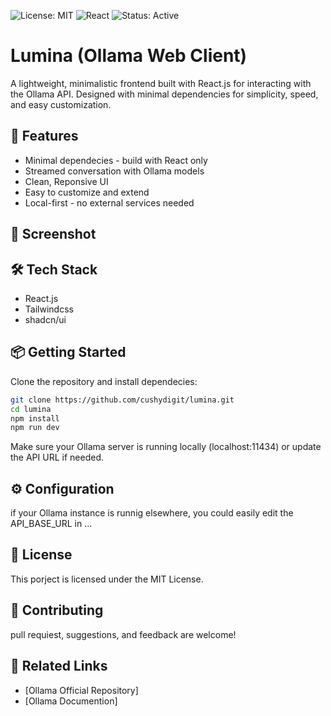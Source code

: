 ![License: MIT](https://img.shields.io/badge/License-MIT-green.svg)
![React](https://img.shields.io/badge/React-18+-blue)
![Status: Active](https://img.shields.io/badge/Status-Active-brightgreen)

# Lumina (Ollama Web Client) 

A lightweight, minimalistic frontend built with React.js for interacting with the Ollama API.
Designed with minimal dependencies for simplicity, speed, and easy customization.

## 🚀 Features

- Minimal dependecies - build with React only
- Streamed conversation with Ollama models
- Clean, Reponsive UI
- Easy to customize and extend
- Local-first - no external services needed

## 📸 Screenshot

## 🛠️ Tech Stack

- React.js
- Tailwindcss
- shadcn/ui

## 📦 Getting Started

Clone the repository and install dependecies:
```bash
git clone https://github.com/cushydigit/lumina.git
cd lumina
npm install
npm run dev
```
Make sure your Ollama server is running locally (localhost:11434) or update the API URL if needed.

## ⚙️ Configuration

if your Ollama instance is runnig elsewhere, you could easily edit the API_BASE_URL in ...

## 📄 License

This porject is licensed under the MIT License.

## 🙌 Contributing

pull requiest, suggestions, and feedback are welcome!


## 🔗 Related Links

- [Ollama Official Repository]
- [Ollama Documention]


